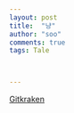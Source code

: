 ```yaml
---
layout: post
title:  "냥"
author: "soo"
comments: true
tags: Tale



---
```


[Gitkraken](https://cupjoo.tistory.com/9)

